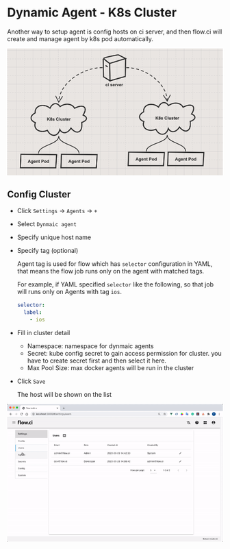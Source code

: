 # Dynamic Agent - K8s Cluster

Another way to setup agent is config hosts on ci server, and then flow.ci will create and manage agent by k8s pod automatically.

![ssh host structure](../../src/agents/k8s_host_structure.png)

## Config Cluster

* Click `Settings` -> `Agents` -> `+`
* Select `Dynmaic agent`
* Specify unique host name
* Specify tag (optional)

    Agent tag is used for flow which has `selector` configuration in YAML, that means the flow job runs only on the agent with matched tags.

    For example, if YAML specified `selector` like the following, so that job will runs only on Agents with tag `ios`.

    ```yaml
    selector:
      label:
        - ios
    ```

* Fill in cluster detail
  * Namespace: namespace for dynmaic agents
  * Secret: kube config secret to gain access permission for cluster. you have to create secret first and then select it here.
  * Max Pool Size: max docker agents will be run in the cluster

* Click `Save`

    The host will be shown on the list

![how to create host](../../src/agents/k8s_host_create.gif)